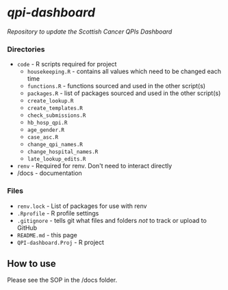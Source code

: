 # *qpi-dashboard*
*Repository to update the Scottish Cancer QPIs Dashboard*

### Directories
  * `code` - R scripts required for project
    + `housekeeping.R` - contains all values which need to be changed each time
    + `functions.R` - functions sourced and used in the other script(s)
    + `packages.R` - list of packages sourced and used in the other script(s) 
    + `create_lookup.R` 
    + `create_templates.R` 
    + `check_submissions.R` 
    + `hb_hosp_qpi.R` 
    + `age_gender.R` 
    + `case_asc.R`
    + `change_qpi_names.R`
    + `change_hospital_names.R`
    + `late_lookup_edits.R`
  * `renv` - Required for renv. Don't need to interact directly 
  * /docs - documentation

### Files
  * `renv.lock` - List of packages for use with renv
  * `.Rprofile` - R profile settings
  * `.gitignore` - tells git what files and folders *not* to track or upload to GitHub
  * `README.md` - this page
  * `QPI-dashboard.Proj` - R project
  
## How to use
Please see the SOP in the /docs folder. 
